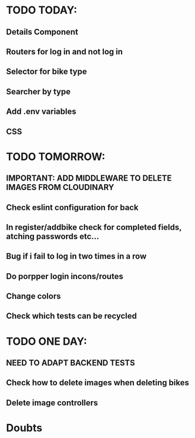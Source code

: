 # TODO TODAY:
## Details Component

## Routers for log in and not log in

## Selector for bike type

## Searcher by type 

## Add .env variables 

## CSS




# TODO TOMORROW:

## IMPORTANT: ADD MIDDLEWARE TO DELETE IMAGES FROM CLOUDINARY


## Check eslint configuration for back 

## In register/addbike check for completed fields, atching passwords etc...

## Bug if i fail to log in two times in a row

## Do porpper login incons/routes


## Change colors

## Check which tests can be recycled

# TODO ONE DAY:

## NEED TO ADAPT BACKEND TESTS

## Check how to delete images when deleting bikes

## Delete image controllers
# Doubts
